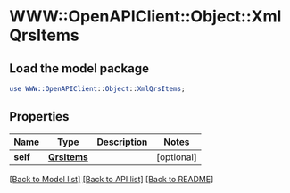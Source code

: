 # WWW::OpenAPIClient::Object::XmlQrsItems

## Load the model package
```perl
use WWW::OpenAPIClient::Object::XmlQrsItems;
```

## Properties
Name | Type | Description | Notes
------------ | ------------- | ------------- | -------------
**self** | [**QrsItems**](QrsItems.md) |  | [optional] 

[[Back to Model list]](../README.md#documentation-for-models) [[Back to API list]](../README.md#documentation-for-api-endpoints) [[Back to README]](../README.md)


